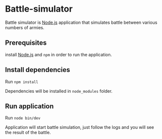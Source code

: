 # Battle-simulator

Battle simulator is [Node.js](https://nodejs.org/en/) application that simulates battle between various numbers of armies.

## Prerequisites

install [Node.js](https://nodejs.org/en/) and ```npm``` in order to run the application.

## Install dependencies

Run ```npm install```

Dependencies will be installed in ```node_modules``` folder.

## Run application

Run ```node bin/dev```

Application will start battle simulation, just follow the logs and you will see the result of the battle.
